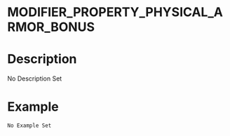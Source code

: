 # MODIFIER_PROPERTY_PHYSICAL_ARMOR_BONUS
# Description
No Description Set
# Example
```No Example Set```